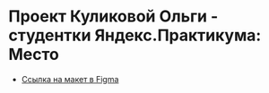 # Проект Куликовой Ольги - студентки Яндекс.Практикума: Место



* [Ссылка на макет в Figma](https://www.figma.com/file/StZjf8HnoeLdiXS7dYrLAh/JavaScript.-Sprint-4)
